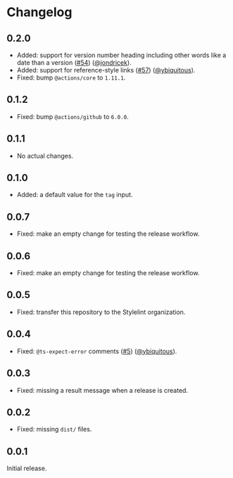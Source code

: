 # Changelog

## 0.2.0

- Added: support for version number heading including other words like a date than a version ([#54][]) ([@jondricek][]).
- Added: support for reference-style links ([#57][]) ([@ybiquitous][]).
- Fixed: bump `@actions/core` to `1.11.1`.

## 0.1.2

- Fixed: bump `@actions/github` to `6.0.0`.

## 0.1.1

- No actual changes.

## 0.1.0

- Added: a default value for the `tag` input.

## 0.0.7

- Fixed: make an empty change for testing the release workflow.

## 0.0.6

- Fixed: make an empty change for testing the release workflow.

## 0.0.5

- Fixed: transfer this repository to the Stylelint organization.

## 0.0.4

- Fixed: `@ts-expect-error` comments ([#5][]) ([@ybiquitous][]).

## 0.0.3

- Fixed: missing a result message when a release is created.

## 0.0.2

- Fixed: missing `dist/` files.

## 0.0.1

Initial release.

<!-- In numerical order -->

[#5]: https://github.com/stylelint/changelog-to-github-release-action/pull/5
[#54]: https://github.com/stylelint/changelog-to-github-release-action/pull/54
[#57]: https://github.com/stylelint/changelog-to-github-release-action/pull/57

<!-- In alphabetical order -->

[@jondricek]: https://github.com/jondricek
[@ybiquitous]: https://github.com/ybiquitous
